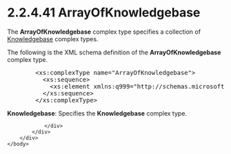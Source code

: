 <html dir="LTR" xmlns:mshelp="http://msdn.microsoft.com/mshelp" xmlns:ddue="http://ddue.schemas.microsoft.com/authoring/2003/5" xmlns:xlink="http://www.w3.org/1999/xlink" xmlns:tool="http://www.microsoft.com/tooltip">
    <head>
        <meta http-equiv="Content-Type" content="text/html; CHARSET=utf-8"></meta>
        <meta name="save" content="history"></meta>
        <title>2.2.4.41 ArrayOfKnowledgebase</title>
        <xml>
            <mshelp:toctitle title="2.2.4.41 ArrayOfKnowledgebase"></mshelp:toctitle>
            <mshelp:rltitle title="[MS-SSMDSWS-15]: ArrayOfKnowledgebase"></mshelp:rltitle>
            <mshelp:keyword index="A" term="689a234b-a131-415c-b582-85fc8dff03ce"></mshelp:keyword>
            <mshelp:attr name="DCSext.ContentType" value="open specification"></mshelp:attr>
            <mshelp:attr name="AssetID" value="689a234b-a131-415c-b582-85fc8dff03ce"></mshelp:attr>
            <mshelp:attr name="TopicType" value="kbRef"></mshelp:attr>
            <mshelp:attr name="DCSext.Title" value="[MS-SSMDSWS-15]: ArrayOfKnowledgebase" />
        </xml>
    </head>
    <body>
        <div id="header">
            <h1 class="heading">2.2.4.41 ArrayOfKnowledgebase</h1>
        </div>
        <div id="mainSection">
            <div id="mainBody">
                <div id="allHistory" class="saveHistory"></div>
                <div id="sectionSection0" class="section" name="collapseableSection">
                    

<p>The <b>ArrayOfKnowledgebase</b> complex type specifies a
collection of <a href="c318fd23-63c4-480c-93b1-9d452248647f.html">Knowledgebase</a>
complex types.</p>

<p>The following is the XML schema definition of the <b>ArrayOfKnowledgebase</b>
complex type.</p>

<dl>
<dd>
<div><pre>   &lt;xs:complexType name=&quot;ArrayOfKnowledgebase&quot;&gt;
     &lt;xs:sequence&gt;
       &lt;xs:element xmlns:q999=&quot;http://schemas.microsoft.com/sqlserver/masterdataservices/2009/09&quot; minOccurs=&quot;0&quot; maxOccurs=&quot;unbounded&quot; name=&quot;Knowledgebase&quot; nillable=&quot;true&quot; type=&quot;q999:Knowledgebase&quot; xmlns:xs=&quot;http://www.w3.org/2001/XMLSchema&quot; /&gt;
     &lt;/xs:sequence&gt;
   &lt;/xs:complexType&gt;
</pre></div>
</dd></dl>

<p><b>Knowledgebase</b>: Specifies the <b>Knowledgebase</b>
complex type.</p>


                </div>
            </div>
        </div>
    </body>
</html>